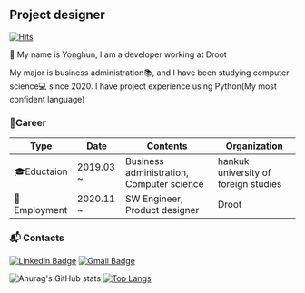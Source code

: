 ## Project designer

[![Hits](https://hits.seeyoufarm.com/api/count/incr/badge.svg?url=https%3A%2F%2Fgithub.com%2Fyw9142&count_bg=%2379C83D&title_bg=%23555555&icon=&icon_color=%23E7E7E7&title=hits&edge_flat=false)](https://hits.seeyoufarm.com)

👋 My name is Yonghun, I am a developer working at Droot

My major is business administration📚, and I have been studying computer science💻 since 2020.
I have project experience using Python(My most confident language)

### 🔭Career
|Type|Date|Contents|Organization|
|------|---|---|---|
|🎓Eductaion|2019.03 ~|Business administration, Computer science|hankuk university of foreign studies|
|🏢Employment|2020.11 ~|SW Engineer, Product designer|Droot|

### 📬 Contacts
[![Linkedin Badge](https://img.shields.io/badge/-LinkedIn-blue?style=flat-square&logo=Linkedin&logoColor=white&link=https://www.linkedin.com/in/seong-yun-byeon-8183a8113/)](https://www.linkedin.com/in/yonghun-park/)
[![Gmail Badge](https://img.shields.io/badge/Gmail-d14836?style=flat-square&logo=Gmail&logoColor=white&link=mailto:snugyun01@gmail.com)](mailto:yw9142@gmail.com)

![Anurag's GitHub stats](https://github-readme-stats.vercel.app/api?username=yw9142&show_icons=true)
[![Top Langs](https://github-readme-stats.vercel.app/api/top-langs/?username=yw9142&layout=compact)](https://github.com/anuraghazra/github-readme-stats)

